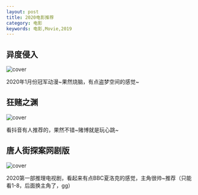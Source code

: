 ```yaml
---
layout: post
title: 2020电影推荐 
category: 电影
keywords: 电影,Movie,2019
---
```


## 异度侵入

![cover](https://i.loli.net/2020/07/25/mnMXf7xDgtB4LNP.jpg)

2020年1月份冠军动漫~果然烧脑，有点盗梦空间的感觉~

## 狂赌之渊

![cover](https://i.loli.net/2020/07/25/IxkheMf9VW5FYiu.jpg)

看抖音有人推荐的，果然不错~赌博就是玩心跳~

## 唐人街探案网剧版

![cover](https://i.loli.net/2020/07/25/bKWcBdsq1DxwF6z.jpg)

2020第一部推理电视剧，看起来有点BBC夏洛克的感觉，主角很帅~推荐（只能看1-8，后面换主角了，gg）


